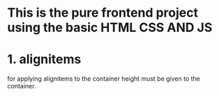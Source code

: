 # This is the pure frontend project using the basic HTML CSS AND JS

# 1. alignitems
for applying alignitems to the container height must be given to the container.
